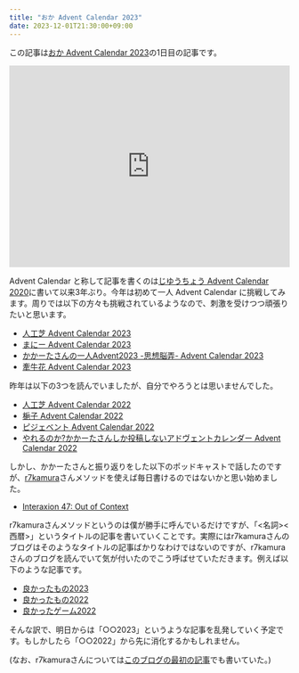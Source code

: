 ```yaml
---
title: "おか Advent Calendar 2023"
date: 2023-12-01T21:30:00+09:00
---
```


この記事は[おか Advent Calendar 2023](https://adventar.org/calendars/9232)の1日目の記事です。

<div style="text-align: center;">
<iframe src="https://adventar.org/calendars/9232/embed" width="100%" height="362" frameborder="0" loading="lazy"></iframe>
</div>

 Advent Calendar と称して記事を書くのは[じゆうちょう Advent Calendar 2020](https://adventar.org/calendars/5028)に書いて以来3年ぶり。今年は初めて一人 Advent Calendar に挑戦してみます。周りでは以下の方々も挑戦されているようなので、刺激を受けつつ頑張りたいと思います。

- [人工芝 Advent Calendar 2023](https://adventar.org/calendars/9189)
- [まにー Advent Calendar 2023](https://adventar.org/calendars/9303)
- [かかーたさんの一人Advent2023 -思想脳弄- Advent Calendar 2023](https://adventar.org/calendars/9642)
- [牽牛花 Advent Calendar 2023](https://adventar.org/calendars/9731)

昨年は以下の3つを読んでいましたが、自分でやろうとは思いませんでした。

- [人工芝 Advent Calendar 2022](https://adventar.org/calendars/7871)
- [梔子 Advent Calendar 2022](https://adventar.org/calendars/7867)
- [ピジェベント Advent Calendar 2022](https://adventar.org/calendars/7869)
- [やれるのか?かかーたさんしか投稿しないアドヴェントカレンダー Advent Calendar 2022](https://adventar.org/calendars/8263)

しかし、かかーたさんと振り返りをした以下のポッドキャストで話したのですが、[r7kamura](https://r7kamura.com/)さんメソッドを使えば毎日書けるのではないかと思い始めました。

- [Interaxion 47: Out of Context](https://interaxion-podcast.github.io/47#2627-%E3%82%A2%E3%83%89%E3%83%99%E3%83%B3%E3%83%88%E3%82%AB%E3%83%AC%E3%83%B3%E3%83%80%E3%83%BC)

r7kamuraさんメソッドというのは僕が勝手に呼んでいるだけですが、「<名詞><西暦>」というタイトルの記事を書いていくことです。実際にはr7kamuraさんのブログはそのようなタイトルの記事ばかりなわけではないのですが、r7kamuraさんのブログを読んでいて気が付いたのでこう呼ばせていただきます。例えば以下のような記事です。

- [良かったもの2023](https://r7kamura.com/articles/2023-11-30-good-buy-2023)
- [良かったもの2022](https://r7kamura.com/articles/2022-12-26-good-buy-2022)
- [良かったゲーム2022](https://r7kamura.com/articles/2022-12-25-game-2022)

そんな訳で、明日からは「○○2023」というような記事を乱発していく予定です。もしかしたら「○○2022」から先に消化するかもしれません。

(なお、r7kamuraさんについては[このブログの最初の記事](https://pn11.github.io/blog/posts/2022/first/)でも書いていた。)
